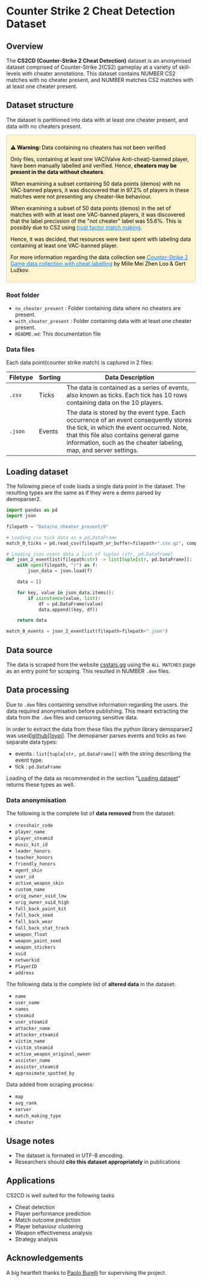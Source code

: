# Counter Strike 2 Cheat Detection Dataset

## Overview

The **CS2CD (Counter-Strike 2 Cheat Detection)** dataset is an anonymised dataset comprised of Counter-Strike 2(CS2) gameplay at a variety of skill-levels with cheater annotations. This dataset contains NUMBER CS2 matches with no cheater present, and NUMBER matches CS2 matches with at least one cheater present.

## Dataset structure

The dataset is partitioned into data with at least one cheater present, and data with no cheaters present. 

<div style="border:1px solid #ccc; padding: 10px; border-radius: 5px; background-color: #fff3cd; color: #000;">
  <p><strong>⚠️ Warning: </strong>Data containing no cheaters has not been verified</p>
  <p>Only files, containing at least one VAC(Valve Anti-cheat)-banned player, have been manually labelled and verified. Hence, <strong>cheaters may be present in the data without cheaters</strong>.</p>
  <p>When examining a subset containing 50 data points (demos) with no VAC-banned players, it was discovered that in 97.2% of players in these matches were not presenting any cheater-like behaviour.</p>
  <p>When examining a subset of 50 data points (demos) in the set of matches with with at least one VAC-banned players, it was discovered that the label precission of the "not cheater" label was 55.6%. This is possibly due to CS2 using <a href="https://help.steampowered.com/en/faqs/view/00EF-D679-C76A-C185" target="_blank" style="color: #007bff; text-decoration: underline;">trust factor match making</a>.</p>
  
  <p>Hence, it was decided, that resources were best spent with labeling data containing at least one VAC-banned player.</p>

  <p>For more information regarding the data collection see <a href="https://help.steampowered.com/en/faqs/view/00EF-D679-C76A-C185" target="_blank" style="color: #007bff; text-decoration: underline;">Counter-Strike 2 Game data collection with cheat labelling</a> by Mille Mei Zhen Loo & Gert Lužkov.</p>
</div>


### Root folder

- `no_cheater_present` : Folder containing data where no cheaters are present.
- `with_cheater_present` : Folder containing data with at least one cheater present.
- `README.md`: This documentation file

### Data files

Each data point(counter strike match) is captured in 2 files: 

| Filetype | Sorting |Data Description |
|----------|---------| -------------|
| `.csv`   | Ticks   | The data is contained as a series of events, also known as ticks. Each tick has 10 rows containing data on the 10 players. |
| `.json`  | Events  | The data is stored by the event type. Each occurrence of an event consequently stores the tick, in which the event occurred. Note, that this file also contains general game information, such as the cheater labeling, map, and server settings. |

## Loading dataset

The following piece of code loads a single data point in the dataset. The resulting types are the same as if they were a demo parsed by demoparser2.

```python
import pandas as pd
import json

filepath = "Data/no_cheater_present/0"

# Loading csv tick data as a pd.DataFrame
match_0_ticks = pd.read_csv(filepath_or_buffer=filepath+".csv.gz", compression="gzip")

# Loading json event data a list of tuples (str, pd.Dataframe)
def json_2_eventlist(filepath:str) -> list[tuple[str, pd.DataFrame]]: 
    with open(filepath, "r") as f:
        json_data = json.load(f)

    data = []       

    for key, value in json_data.items():
        if isinstance(value, list):
            df = pd.DataFrame(value)
            data.append((key, df))

    return data

match_0_events = json_2_eventlist(filepath=filepath+".json")
```


## Data source

The data is scraped from the website [csstats.gg](https://csstats.gg/) using the `ALL MATCHES` page as an entry point for scraping. This resulted in NUMBER `.dem` files. 

## Data processing

Due to `.dem` files containing sensitive information regarding the users. the data required anonymisation before publishing. This meant extracting the data from the `.dem` files and censoring sensitive data.

In order to extract the data from these files the python library demoparser2 was used[[github](https://github.com/LaihoE/demoparser)][[pypi](https://pypi.org/project/demoparser2/)]. The demoparser parses events and ticks as two separate data types: 

- events : `list[tuple[str, pd.DataFrame]]` with the string describing the event type.
- tick : `pd.DataFrame`

Loading of the data as recommended in the section "[Loading dataset](#loading-dataset)" returns these types as well.

### Data anonymisation

The following is the complete list of **data removed** from the dataset:

- `crosshair_code`
- `player_name`
- `player_steamid`
- `music_kit_id`
- `leader_honors`
- `teacher_honors`
- `friendly_honors`
- `agent_skin`
- `user_id`
- `active_weapon_skin`
- `custom_name`
- `orig_owner_xuid_low`
- `orig_owner_xuid_high`
- `fall_back_paint_kit`
- `fall_back_seed`
- `fall_back_wear`
- `fall_back_stat_track`
- `weapon_float`
- `weapon_paint_seed`
- `weapon_stickers`
- `xuid`
- `networkid`
- `PlayerID`
- `address`

The following data is the complete list of **altered data** in the dataset:

- `name`
- `user_name`
- `names`
- `steamid`
- `user_steamid`
- `attacker_name`
- `attacker_steamid`
- `victim_name`
- `victim_steamid`
- `active_weapon_original_owner`
- `assister_name`
- `assister_steamid`
- `approximate_spotted_by`

Data added from scraping process:
- `map`
- `avg_rank`
- `server`
- `match_making_type`
- `cheater`

## Usage notes

- The dataset is formated in UTF-8 encoding.
- Researchers should **cite this dataset appropriately** in publications

## Applications

CS2CD is well suited for the following tasks

- Cheat detection
- Player performance prediction
- Match outcome prediction
- Player behaviour clustering
- Weapon effectiveness analysis
- Strategy analysis

## Acknowledgements

A big heartfelt thanks to [Paolo Burelli](http://paoloburelli.com/) for supervising the project.
